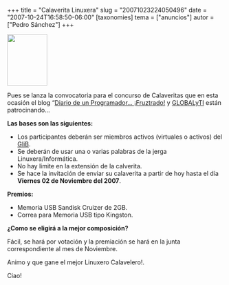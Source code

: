 +++
title = "Calaverita Linuxera"
slug = "20071023224050496"
date = "2007-10-24T16:58:50-06:00"
[taxonomies]
tema = ["anuncios"]
autor = ["Pedro Sánchez"]
+++

<img
src="http://www.glib.org.mx/images/articles/20071023224050496_1.jpg"
width="93" height="119" />

Pues se lanza la convocatoria para el concurso de Calaveritas que en
esta ocasión el blog “[Diario de un Programador…
¡Fruztrado!](http://www.lepedre.com/ "DPF!") y
[GLOBALyTI](http://www.globalyti.com/ "GLOBALyTI") están patrocinando…  

**Las bases son las siguientes:**

-   Los participantes deberán ser miembros activos (virtuales o activos)
    del [GliB](http://www.glib.org.mx/ "GLiB").
-   Se deberán de usar una o varias palabras de la jerga
    Linuxera/Informática.
-   No hay limite en la extensión de la calverita.
-   Se hace la invitación de enviar su calaverita a partir de hoy hasta
    el día **Viernes 02 de Noviembre del 2007**.

**Premios:**

-   Memoria USB Sandisk Cruizer de 2GB.
-   Correa para Memoria USB tipo Kingston.

**¿Como se eligirá a la mejor composición?**

Fácil, se hará por votación y la premiación se hará en la junta
correspondiente al mes de Noviembre.

Animo y que gane el mejor Linuxero Calavelero!.

Ciao!

